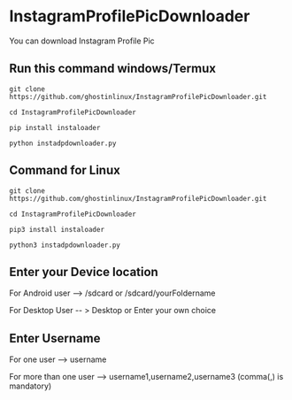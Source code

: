 # InstagramProfilePicDownloader
You can download Instagram Profile Pic

## Run this command windows/Termux

    git clone https://github.com/ghostinlinux/InstagramProfilePicDownloader.git

    cd InstagramProfilePicDownloader

    pip install instaloader

    python instadpdownloader.py

## Command for Linux

    git clone https://github.com/ghostinlinux/InstagramProfilePicDownloader.git

    cd InstagramProfilePicDownloader

    pip3 install instaloader

    python3 instadpdownloader.py

## Enter your Device location

For Android user --> /sdcard    or  /sdcard/yourFoldername

For Desktop User -- > Desktop   or Enter your own choice

## Enter Username

For one user --> username

For more than one user --> username1,username2,username3   (comma(,) is mandatory)
